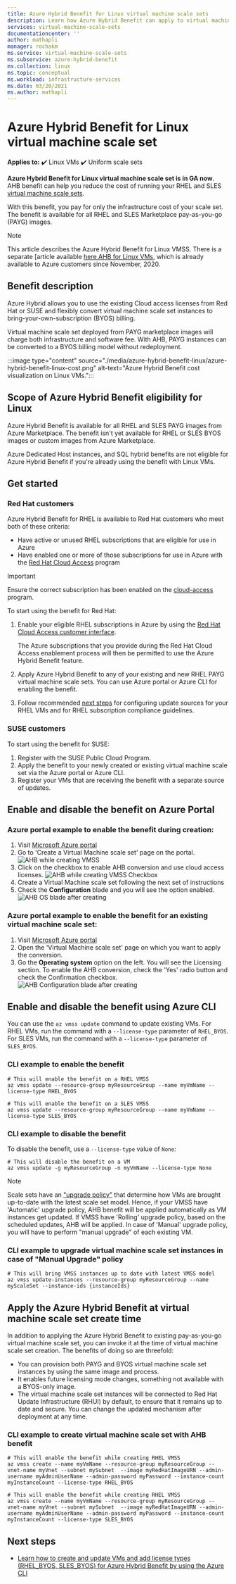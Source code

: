 ```yaml
---
title: Azure Hybrid Benefit for Linux virtual machine scale sets 
description: Learn how Azure Hybrid Benefit can apply to virtual machine scale set to help you save money on your Linux virtual machines running on Azure.
services: virtual-machine-scale-sets
documentationcenter: ''
author: mathapli
manager: rochakm
ms.service: virtual-machine-scale-sets
ms.subservice: azure-hybrid-benefit
ms.collection: linux
ms.topic: conceptual
ms.workload: infrastructure-services
ms.date: 03/20/2021
ms.author: mathapli
---
```




# Azure Hybrid Benefit for Linux virtual machine scale set

**Applies to:** :heavy_check_mark: Linux VMs :heavy_check_mark: Uniform scale sets

**Azure Hybrid Benefit for Linux virtual machine scale set is in GA now**. AHB benefit can help you reduce the cost of running your RHEL and SLES [virtual machine scale sets](https://docs.microsoft.com/azure/virtual-machine-scale-sets/overview).

With this benefit, you pay for only the infrastructure cost of your scale set. The benefit is available for all RHEL and SLES Marketplace pay-as-you-go (PAYG) images.


>[!NOTE]
> This article describes the Azure Hybrid Benefit for Linux VMSS. There is a separate [article available [here AHB for Linux VMs](../virtual-machines/linux/azure-hybrid-benefit-linux.md), which is already available to Azure customers since November, 2020.

## Benefit description
Azure Hybrid allows you to use the existing Cloud access licenses from Red Hat or SUSE and flexibly convert virtual machine scale set instances to bring-your-own-subscription (BYOS) billing. 

Virtual machine scale set deployed from PAYG marketplace images will charge both infrastructure and software fee. With AHB, PAYG instances can be converted to a BYOS billing model without redeployment.

:::image type="content" source="./media/azure-hybrid-benefit-linux/azure-hybrid-benefit-linux-cost.png" alt-text="Azure Hybrid Benefit cost visualization on Linux VMs.":::

## Scope of Azure Hybrid Benefit eligibility for Linux
Azure Hybrid Benefit is available for all RHEL and SLES PAYG images from Azure Marketplace. The benefit isn't yet available for RHEL or SLES BYOS images or custom images from Azure Marketplace.

Azure Dedicated Host instances, and SQL hybrid benefits are not eligible for Azure Hybrid Benefit if you're already using the benefit with Linux VMs.

## Get started

### Red Hat customers

Azure Hybrid Benefit for RHEL is available to Red Hat customers who meet both of these criteria:

- Have active or unused RHEL subscriptions that are eligible for use in Azure
- Have enabled one or more of those subscriptions for use in Azure with the [Red Hat Cloud Access](https://www.redhat.com/en/technologies/cloud-computing/cloud-access) program

> [!IMPORTANT]
> Ensure the correct subscription has been enabled on the [cloud-access](https://www.redhat.com/en/technologies/cloud-computing/cloud-access) program.

To start using the benefit for Red Hat:

1. Enable your eligible RHEL subscriptions in Azure by using the [Red Hat Cloud Access customer interface](https://access.redhat.com/management/cloud).

   The Azure subscriptions that you provide during the Red Hat Cloud Access enablement process will then be permitted to use the Azure Hybrid Benefit feature.
1. Apply Azure Hybrid Benefit to any of your existing and new RHEL PAYG virtual machine scale sets. You can use Azure portal or Azure CLI for enabling the benefit.
1. Follow recommended [next steps](https://access.redhat.com/articles/5419341) for configuring update sources for your RHEL VMs and for RHEL subscription compliance guidelines.


### SUSE customers

To start using the benefit for SUSE:

1. Register with the SUSE Public Cloud Program.
1. Apply the benefit to your newly created or existing virtual machine scale set via the Azure portal or Azure CLI.
1. Register your VMs that are receiving the benefit with a separate source of updates.


## Enable and disable the benefit on Azure Portal 
### Azure portal example to enable the benefit during creation:
1. Visit [Microsoft Azure portal](https://portal.azure.com/)
1. Go to 'Create a Virtual Machine scale set' page on the portal.
 ![AHB while creating VMSS](./media/azure-hybrid-benefit-linux/create-vmss-ahb.png)
1. Click on the checkbox to enable AHB conversion and use cloud access licenses.
 ![AHB while creating VMSS Checkbox](./media/azure-hybrid-benefit-linux/create-vmss-ahb-checkbox.png)
1. Create a Virtual Machine scale set following the next set of instructions
1. Check the **Configuration** blade and you will see the option enabled. 
![AHB OS blade after creating](./media/azure-hybrid-benefit-linux/create-vmss-ahb-os-blade.png)

### Azure portal example to enable the benefit for an existing virtual machine scale set:
1. Visit [Microsoft Azure portal](https://portal.azure.com/)
1. Open the 'Virtual Machine scale set' page on which you want to apply the conversion.
1. Go the **Operating system** option on the left. You will see the Licensing section. To enable the AHB conversion, check the 'Yes' radio button and check the Confirmation checkbox.
![AHB Configuration blade after creating](./media/azure-hybrid-benefit-linux/create-vmss-ahb-os-blade.png)



## Enable and disable the benefit using Azure CLI

You can use the `az vmss update` command to update existing VMs. For RHEL VMs, run the command with a `--license-type` parameter of `RHEL_BYOS`. For SLES VMs, run the command with a `--license-type` parameter of `SLES_BYOS`.

### CLI example to enable the benefit
```azurecli
# This will enable the benefit on a RHEL VMSS
az vmss update --resource-group myResourceGroup --name myVmName --license-type RHEL_BYOS

# This will enable the benefit on a SLES VMSS
az vmss update --resource-group myResourceGroup --name myVmName --license-type SLES_BYOS
```
### CLI example to disable the benefit
To disable the benefit, use a `--license-type` value of `None`:

```azurecli
# This will disable the benefit on a VM
az vmss update -g myResourceGroup -n myVmName --license-type None
```

>[!NOTE]
> Scale sets have an ["upgrade policy"](./virtual-machine-scale-sets-upgrade-scale-set.md#how-to-bring-vms-up-to-date-with-the-latest-scale-set-model) that determine how VMs are brought up-to-date with the latest scale set model. 
Hence, if your VMSS have 'Automatic' upgrade policy, AHB benefit will be applied automatically as VM instances get updated. 
If VMSS have 'Rolling' upgrade policy, based on the scheduled updates, AHB will be applied.
In case of 'Manual' upgrade policy, you will have to perform "manual upgrade" of each existing VM.  

### CLI example to upgrade virtual machine scale set instances in case of "Manual Upgrade" policy 
```azurecli
# This will bring VMSS instances up to date with latest VMSS model 
az vmss update-instances --resource-group myResourceGroup --name myScaleSet --instance-ids {instanceIds}
```

## Apply the Azure Hybrid Benefit at virtual machine scale set create time 
In addition to applying the Azure Hybrid Benefit to existing pay-as-you-go virtual machine scale set, you can invoke it at the time of virtual machine scale set creation. The benefits of doing so are threefold:
- You can provision both PAYG and BYOS virtual machine scale set instances by using the same image and process.
- It enables future licensing mode changes, something not available with a BYOS-only image.
- The virtual machine scale set instances will be connected to Red Hat Update Infrastructure (RHUI) by default, to ensure that it remains up to date and secure. You can change the updated mechanism after deployment at any time.

### CLI example to create virtual machine scale set with AHB benefit
```azurecli
# This will enable the benefit while creating RHEL VMSS
az vmss create --name myVmName --resource-group myResourceGroup --vnet-name myVnet --subnet mySubnet  --image myRedHatImageURN --admin-username myAdminUserName --admin-password myPassword --instance-count myInstanceCount --license-type RHEL_BYOS 

# This will enable the benefit while creating RHEL VMSS
az vmss create --name myVmName --resource-group myResourceGroup --vnet-name myVnet --subnet mySubnet  --image myRedHatImageURN --admin-username myAdminUserName --admin-password myPassword --instance-count myInstanceCount --license-type SLES_BYOS
```

## Next steps
* [Learn how to create and update VMs and add license types (RHEL_BYOS, SLES_BYOS) for Azure Hybrid Benefit by using the Azure CLI](/cli/azure/vmss)